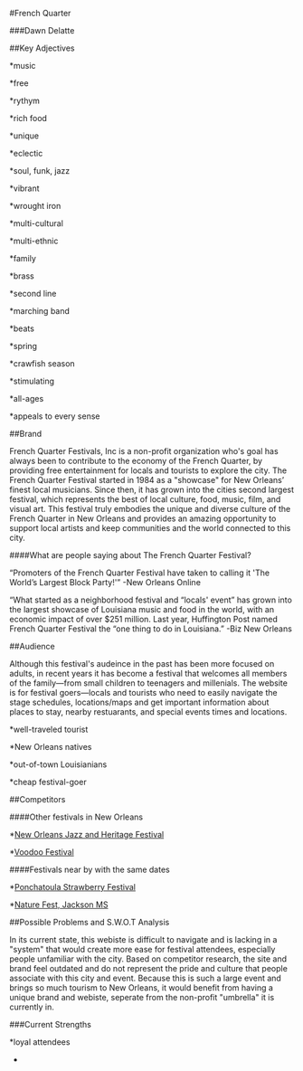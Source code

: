 #French Quarter 

###Dawn Delatte

##Key Adjectives

*music

*free

*rythym

*rich food

*unique

*eclectic 

*soul, funk, jazz

*vibrant

*wrought iron

*multi-cultural

*multi-ethnic

*family

*brass

*second line

*marching band

*beats

*spring

*crawfish season

*stimulating

*all-ages

*appeals to every sense 

##Brand

French Quarter Festivals, Inc is a non-profit organization who's goal has always been to contribute to the economy of the French Quarter, by providing free entertainment for locals and tourists to explore the city. The French Quarter Festival started in 1984 as a "showcase" for New Orleans’ finest local musicians. Since then, it has grown into the cities second largest festival, which represents the best of local culture, food, music, film, and visual art. This festival truly embodies the unique and diverse culture of the French Quarter in New Orleans and provides an amazing opportunity to support local artists and keep communities and the world connected to this city. 

####What are people saying about The French Quarter Festival?

“Promoters of the French Quarter Festival have taken to calling it 'The World’s Largest Block Party!'” -New Orleans Online

“What started as a neighborhood festival and “locals' event” has grown into the largest showcase of Louisiana music and food in the world, with an economic impact of over $251 million. Last year, Huffington Post named French Quarter Festival the “one thing to do in Louisiana.” -Biz New Orleans
 

##Audience

Although this festival's audeince in the past has been more focused on adults, in recent years it has become a festival that welcomes all members of the family—from small children to teenagers and millenials. The website is for festival goers—locals and tourists who need to easily navigate the stage schedules, locations/maps and get important information about places to stay, nearby restuarants, and special events times and locations.

*well-traveled tourist

*New Orleans natives

*out-of-town Louisianians

*cheap festival-goer

##Competitors 

####Other festivals in New Orleans

*[New Orleans Jazz and Heritage Festival](http://www.nojazzfest.com/)

*[Voodoo Festival](http://worshipthemusic.com/)

####Festivals near by with the same dates

*[Ponchatoula Strawberry Festival](www.lastrawberryfestival.com)

*[Nature Fest, Jackson MS](www.msnaturalscience.org)

##Possible Problems and S.W.O.T Analysis

In its current state, this webiste is difficult to navigate and is lacking in a "system" that would create more ease for festival attendees, especially people unfamiliar with the city. Based on competitor research, the site and brand feel outdated and do not represent the pride and culture that people associate with this city and event. Because this is such a large event and brings so much tourism to New Orleans, it would benefit from having a unique brand and webiste, seperate from the non-profit "umbrella" it is currently in. 

###Current Strengths

*loyal attendees

*